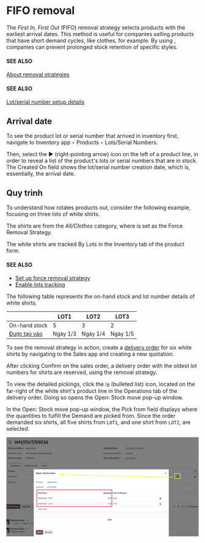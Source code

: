 # FIFO removal

The *First In, First Out* (FIFO) removal strategy selects products with the earliest arrival dates.
This method is useful for companies selling products that have short demand cycles, like clothes,
for example. By using , companies can prevent prolonged stock
retention of specific styles.

#### SEE ALSO
[About removal strategies](../removal_strategies.md)

#### SEE ALSO
[Lot/serial number setup details](../removal_strategies.md#inventory-warehouses-storage-lots-setup)

<a id="inventory-warehouses-storage-arrival-date"></a>

## Arrival date

To see the product lot or serial number that arrived in inventory first, navigate to
Inventory app ‣ Products ‣ Lots/Serial Numbers.

Then, select the ▶️ (right-pointing arrow) icon on the left of a product line, in order
to reveal a list of the product's lots or serial numbers that are in stock. The Created
On field shows the lot/serial number creation date, which is, essentially, the arrival date.

## Quy trình

To understand how  rotates products out, consider the following
example, focusing on three lots of white shirts.

The shirts are from the *All/Clothes* category, where  is set as
the Force Removal Strategy.

The white shirts are tracked By Lots in the Inventory tab of the product
form.

#### SEE ALSO
- [Set up force removal strategy](../removal_strategies.md#inventory-warehouses-storage-removal-config)
- [Enable lots tracking](../removal_strategies.md#inventory-warehouses-storage-lots-setup)

The following table represents the on-hand stock and lot number details of white shirts.

|                                                            | LOT1     | LOT2     | LOT3     |
|------------------------------------------------------------|----------|----------|----------|
| On-hand stock                                              | 5        | 3        | 2        |
| [Được tạo vào](#inventory-warehouses-storage-arrival-date) | Ngày 1/3 | Ngày 1/4 | Ngày 1/5 |

To see the removal strategy in action, create a [delivery order](../daily_operations/receipts_delivery_one_step.md#inventory-delivery-one-step)
for six white shirts by navigating to the Sales app and creating a new quotation.

After clicking Confirm on the sales order, a delivery order with the oldest lot numbers
for shirts are reserved, using the  removal strategy.

To view the detailed pickings, click the ⦙≣ (bulleted list) icon, located on the
far-right of the white shirt's product line in the Operations tab of the delivery order.
Doing so opens the Open: Stock move pop-up window.

In the Open: Stock move pop-up window, the Pick from field displays where
the quantities to fulfill the Demand are picked from. Since the order demanded six
shirts, all five shirts from `LOT1`, and one shirt from `LOT2`, are selected.

![Two lots being reserved for a sales order with the FIFO strategy.](../../../../../.gitbook/assets/white-shirt-picking.png)
